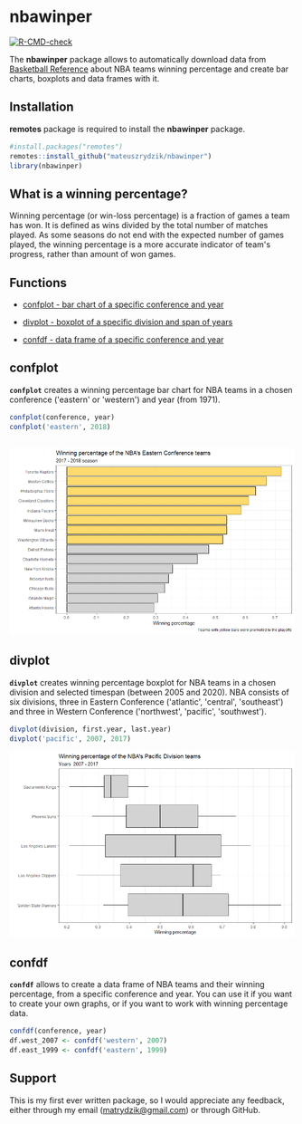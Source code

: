 # nbawinper
  <!-- badges: start -->
  [![R-CMD-check](https://github.com/mateuszrydzik/nbawinper/actions/workflows/R-CMD-check.yaml/badge.svg)](https://github.com/mateuszrydzik/nbawinper/actions/workflows/R-CMD-check.yaml)
  <!-- badges: end -->

The **nbawinper** package allows to automatically download data from [Basketball Reference](https://www.basketball-reference.com) about NBA teams winning percentage and create bar charts, boxplots and data frames with it.

## Installation

**remotes** package is required to install the **nbawinper** package.

``` r
#install.packages("remotes")
remotes::install_github("mateuszrydzik/nbawinper")
library(nbawinper)
```

## What is a winning percentage?

Winning percentage (or win-loss percentage) is a fraction of games a team has won. It is defined as wins divided by the total number of matches played. As some seasons do not end with the expected number of games played, the winning percentage is a more accurate indicator of team's progress, rather than amount of won games.

## Functions

-   [confplot - bar chart of a specific conference and year](#confplot)

-   [divplot - boxplot of a specific division and span of years](#divplot)

-   [confdf - data frame of a specific conference and year](#confdf)

## confplot

**`confplot`** creates a winning percentage bar chart for NBA teams in a chosen conference ('eastern' or 'western') and year (from 1971).

``` r
confplot(conference, year)
confplot('eastern', 2018)
```

## ![](img/confplot.png)

## divplot
**`divplot`** creates winning percentage boxplot for NBA teams in a chosen division and selected timespan (between 2005 and 2020). NBA consists of six divisions, three in Eastern Conference ('atlantic', 'central', 'southeast') and three in Western Conference ('northwest', 'pacific', 'southwest').

``` r
divplot(division, first.year, last.year)
divplot('pacific', 2007, 2017)
```

![](img/divplot.png)


## confdf

**`confdf`** allows to create a data frame of NBA teams and their winning percentage, from a specific conference and year. You can use it if you want to create your own graphs, or if you want to work with winning percentage data.

``` r
confdf(conference, year)
df.west_2007 <- confdf('western', 2007)
df.east_1999 <- confdf('eastern', 1999)
```

## Support

This is my first ever written package, so I would appreciate any feedback, either through my email (matrydzik@gmail.com) or through GitHub.
